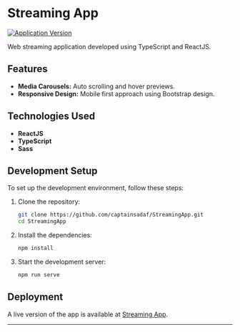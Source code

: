 # Streaming App

[![Application Version](https://img.shields.io/badge/version-0.1.0-blue)](https://github.com/captainsadaf/StreamingApp/)

Web streaming application developed using TypeScript and ReactJS.

## Features

- **Media Carousels:** Auto scrolling and hover previews.
- **Responsive Design:** Mobile first approach using Bootstrap design.

## Technologies Used

- **ReactJS**
- **TypeScript**
- **Sass**

## Development Setup

To set up the development environment, follow these steps:

1. Clone the repository:
    ```bash
    git clone https://github.com/captainsadaf/StreamingApp.git
    cd StreamingApp
    ```

2. Install the dependencies:
    ```bash
    npm install
    ```

3. Start the development server:
    ```bash
    npm run serve
    ```

## Deployment

A live version of the app is available at [Streaming App](https://captainsadaf.github.io/StreamingApp/).


---
